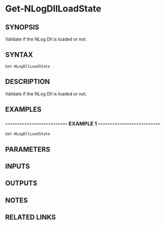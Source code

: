 ﻿---
external help file: NLogModule-help.xml
online version: 
schema: 2.0.0
---

# Get-NLogDllLoadState

## SYNOPSIS
Validate if the NLog Dll is loaded or not.

## SYNTAX

```
Get-NLogDllLoadState
```

## DESCRIPTION
Validate if the NLog Dll is loaded or not.

## EXAMPLES

### -------------------------- EXAMPLE 1 --------------------------
```
Get-NLogDllLoadState
```

## PARAMETERS

## INPUTS

## OUTPUTS

## NOTES

## RELATED LINKS

